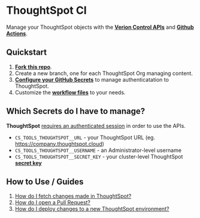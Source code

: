 # ThoughtSpot CI

Manage your ThoughtSpot objects with the [__Verion Control APIs__](https://developers.thoughtspot.com/docs/rest-apiv2-reference#_version_control) and [__Github Actions__](https://github.com/features/actions).

## Quickstart

  1. __[Fork this repo](https://github.com/thoughtspot/tsci/fork)__.
  2. Create a new branch, one for each ThoughtSpot Org managing content.
  3. [__Configure your GitHub Secrets__](https://docs.github.com/en/actions/security-for-github-actions/security-guides/using-secrets-in-github-actions#creating-secrets-for-a-repository) to manage authenticatation to ThoughtSpot.
  4. Customize the [__workflow files__](.github/workflows/) to your needs.

## Which Secrets do I have to manage?

__ThoughtSpot__ [requires an authenticated session](https://developers.thoughtspot.com/docs/api-authv2) in order to use the APIs.

  - `CS_TOOLS_THOUGHTSPOT__URL` - your ThoughtSpot URL (eg. https://company.thoughtspot.cloud)
  - `CS_TOOLS_THOUGHTSPOT__USERNAME` - an Administrator-level username
  - `CS_TOOLS_THOUGHTSPOT__SECRET_KEY` - your cluster-level ThoughtSpot [__secret key__](https://developers.thoughtspot.com/docs/trusted-auth-secret-key#_secret_key_overview)

## How to Use / Guides

  1. [How do I fetch changes made in ThoughtSpot?](info/commit.md)
  2. [How do I open a Pull Request?](info/validate.md)
  3. [How do I deploy changes to a new ThoughtSpot environment?](info/deploy.md)
